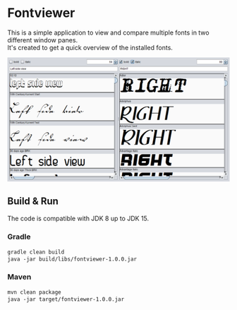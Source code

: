 # Fontviewer

This is a simple application to view and compare multiple fonts in two different window panes.  
It's created to get a quick overview of the installed fonts.

![Image](docs/images/fontview.png)

## Build & Run
The code is compatible with JDK 8 up to JDK 15.

### Gradle
```
gradle clean build
java -jar build/libs/fontviewer-1.0.0.jar
```

### Maven
```
mvn clean package
java -jar target/fontviewer-1.0.0.jar
```
